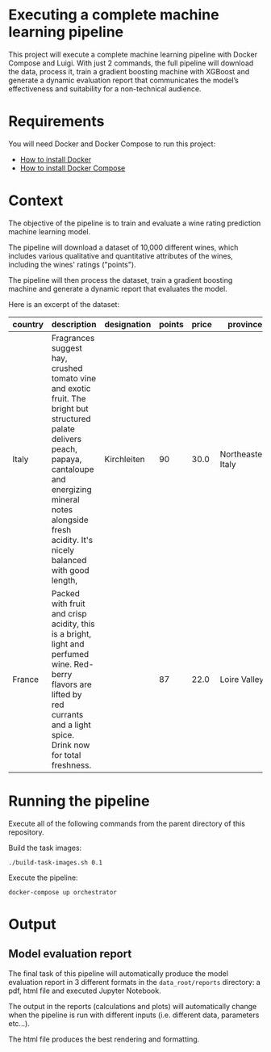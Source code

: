 # Executing a complete machine learning pipeline

This project will execute a complete machine learning pipeline with Docker Compose and Luigi.  With just 2 commands, the full pipeline will download the data, process it, train a gradient boosting machine with XGBoost and generate a dynamic evaluation report that communicates the model’s effectiveness and suitability for a non-technical audience.

# Requirements

You will need Docker and Docker Compose to run this project: 

* [How to install Docker](https://docs.docker.com/engine/installation/)
* [How to install Docker Compose](https://docs.docker.com/compose/install/)

# Context

The objective of the pipeline is to train and evaluate a wine rating prediction machine learning model.  

The pipeline will download a dataset of 10,000 different wines, which includes various qualitative and quantitative attributes of the wines, including the wines' ratings ("points").

The pipeline will then process the dataset, train a gradient boosting machine and generate a dynamic report that evaluates the model.

Here is an excerpt of the dataset:

country|description|designation|points|price|province|region_1|region_2|taster_name|taster_twitter_handle|title|variety|winery
---|---|---|---|---|---|---|---|---|---|---|---|---
Italy|Fragrances suggest hay, crushed tomato vine and exotic fruit. The bright but structured palate delivers peach, papaya, cantaloupe and energizing mineral notes alongside fresh acidity. It's nicely balanced with good length,|Kirchleiten|90|30.0|Northeastern Italy|Alto Adige||Kerin O’Keefe|@kerinokeefe|Tiefenbrunner 2012 Kirchleiten Sauvignon (Alto Adige)|Sauvignon|Tiefenbrunner
France|Packed with fruit and crisp acidity, this is a bright, light and perfumed wine. Red-berry flavors are lifted by red currants and a light spice. Drink now for total freshness.||87|22.0|Loire Valley|Sancerre||Roger Voss|@vossroger|Bernard Reverdy et Fils 2014 Rosé (Sancerre)|Rosé|Bernard Reverdy et Fils

# Running the pipeline



Execute all of the following commands from the parent directory of this repository.

Build the task images:

`./build-task-images.sh 0.1`

Execute the pipeline: 

`docker-compose up orchestrator` 


# Output
## Model evaluation report
The final task of this pipeline will automatically produce the model evaluation report in 3 different formats in the `data_root/reports` directory: a pdf, html file and executed Jupyter Notebook.

The output in the reports (calculations and plots) will automatically change when the pipeline is run with different inputs (i.e. different data, parameters etc...).

The html file produces the best rendering and formatting.
